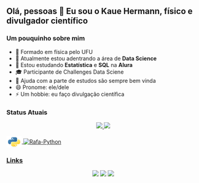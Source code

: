 ## Olá, pessoas 👋 Eu sou o Kaue Hermann, físico e divulgador científico
### Um pouquinho sobre mim
- 🔬 Formado em física pelo UFU
- 🔭 Atualmente estou adentrando a área de **Data Science**
- 🌱 Estou estudando **Estatística** e **SQL** na **Alura**
- 🎓 Participante de Challenges Data Sciene
- 🤔 Ajuda com a parte de estudos são sempre bem vinda
- 😄 Pronome: ele/dele
- ⚡ Um hobbie: eu faço divulgação científica

### Status Atuais
<div align="center">
  <a href="https://github.com/KaueAbbe">
  <img  height="165em" src="https://github-readme-stats.vercel.app/api?username=KaueAbbe&show_icons=true&theme=radical&include_all_commits=true&count_private=true"/>
  <img  height="165em" src="https://github-readme-stats.vercel.app/api/top-langs/?username=KaueAbbe&layout=compact&langs_count=7&theme=radical"/>
</div>
  
  
  </div>
<div style="display: inline_block"><br>
  <img align="center" alt="Rafa-Python" height="30" width="40" src="https://raw.githubusercontent.com/devicons/devicon/master/icons/python/python-original.svg">
  <img align="center" alt="Rafa-Python" height="200" width="80" src="https://cdn.jsdelivr.net/gh/devicons/devicon/icons/oracle/oracle-original.svg" />
</div>
  

  ### Links
 
<div align = "center"> 
  <a href="https://www.instagram.com/cienciaeanimacao/" target="_blank"><img src="https://img.shields.io/badge/-Instagram-%23E4405F?style=for-the-badge&logo=instagram&logoColor=white" target="_blank"></a>
  <a href = "mailto:kaueabbehausen@hotmail.com"><img src="https://img.shields.io/badge/Microsoft_Outlook-0078D4?style=for-the-badge&logo=microsoft-outlook&logoColor=white" target="_blank"></a>
  <a href="https://www.linkedin.com/in/kaue-abbehausen-5b1922165/" target="_blank"><img src="https://img.shields.io/badge/-LinkedIn-%230077B5?style=for-the-badge&logo=linkedin&logoColor=white" target="_blank"></a> 
</div>
